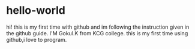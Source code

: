 # hello-world
hi! this is my first time with github and im following the instruction given in the github guide.
I'M Gokul.K from KCG college.
this is my first time using github,i love to program.

